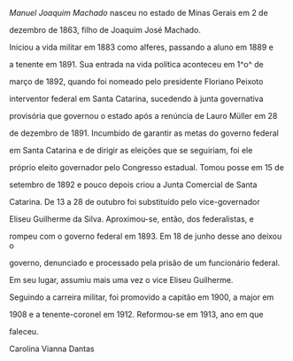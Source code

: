 

*Manuel Joaquim Machado* nasceu no estado de Minas Gerais em 2 de

dezembro de 1863, filho de Joaquim José Machado.



Iniciou a vida militar em 1883 como alferes, passando a aluno em 1889 e

a tenente em 1891. Sua entrada na vida política aconteceu em 1^o^ de

março de 1892, quando foi nomeado pelo presidente Floriano Peixoto

interventor federal em Santa Catarina, sucedendo à junta governativa

provisória que governou o estado após a renúncia de Lauro Müller em 28

de dezembro de 1891. Incumbido de garantir as metas do governo federal

em Santa Catarina e de dirigir as eleições que se seguiriam, foi ele

próprio eleito governador pelo Congresso estadual. Tomou posse em 15 de

setembro de 1892 e pouco depois criou a Junta Comercial de Santa

Catarina. De 13 a 28 de outubro foi substituído pelo vice-governador

Eliseu Guilherme da Silva. Aproximou-se, então, dos federalistas, e

rompeu com o governo federal em 1893. Em 18 de junho desse ano deixou o

governo, denunciado e processado pela prisão de um funcionário federal.

Em seu lugar, assumiu mais uma vez o vice Eliseu Guilherme.



Seguindo a carreira militar, foi promovido a capitão em 1900, a major em

1908 e a tenente-coronel em 1912. Reformou-se em 1913, ano em que

faleceu.



Carolina Vianna Dantas



